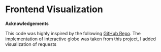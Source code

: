 # Frontend Visualization

**Acknowledgements**

This code was highly inspired by the following [GitHub Repo](https://github.com/ArjunCodess/earth-globe-threejs). The implementation of interactive globe was taken from this project, I added visualization of requests